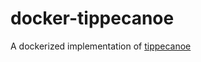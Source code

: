 docker-tippecanoe
=================

A dockerized implementation of [tippecanoe](https://github.com/mapbox/tippecanoe)

